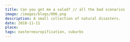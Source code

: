 ```yaml
---
title: Can you get me a salad? // all the bad scenarios
image: /images/blogs/006.png
description: A small collection of natural disasters.
date: 2018-11-11
place:
tags: easterneuropification, suburbs
---
```

